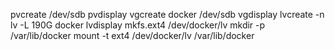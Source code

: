 pvcreate /dev/sdb
pvdisplay
vgcreate docker /dev/sdb
vgdisplay 
lvcreate -n lv -L 190G docker
lvdisplay
mkfs.ext4 /dev/docker/lv
mkdir -p /var/lib/docker
mount -t ext4 /dev/docker/lv /var/lib/docker
